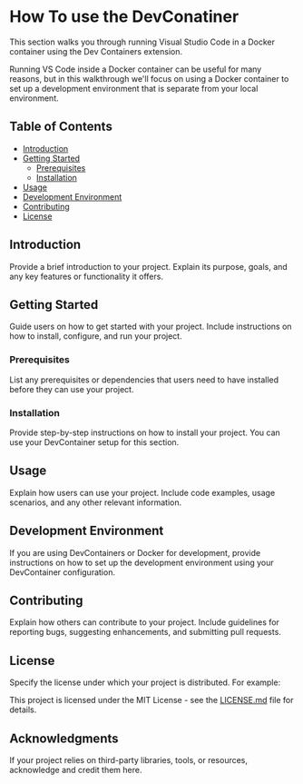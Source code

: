 # How To use the DevConatiner

This section walks you through running Visual Studio Code in a Docker container using the Dev Containers extension.

Running VS Code inside a Docker container can be useful for many reasons, but in this walkthrough we'll focus on using a Docker container to set up a development environment that is separate from your local environment.

## Table of Contents
- [Introduction](#introduction)
- [Getting Started](#getting-started)
  - [Prerequisites](#prerequisites)
  - [Installation](#installation)
- [Usage](#usage)
- [Development Environment](#development-environment)
- [Contributing](#contributing)
- [License](#license)

## Introduction

Provide a brief introduction to your project. Explain its purpose, goals, and any key features or functionality it offers.

## Getting Started

Guide users on how to get started with your project. Include instructions on how to install, configure, and run your project. 

### Prerequisites

List any prerequisites or dependencies that users need to have installed before they can use your project.

### Installation

Provide step-by-step instructions on how to install your project. You can use your DevContainer setup for this section.

## Usage

Explain how users can use your project. Include code examples, usage scenarios, and any other relevant information.

## Development Environment

If you are using DevContainers or Docker for development, provide instructions on how to set up the development environment using your DevContainer configuration.

## Contributing

Explain how others can contribute to your project. Include guidelines for reporting bugs, suggesting enhancements, and submitting pull requests.

## License

Specify the license under which your project is distributed. For example:

This project is licensed under the MIT License - see the [LICENSE.md](LICENSE.md) file for details.

## Acknowledgments

If your project relies on third-party libraries, tools, or resources, acknowledge and credit them here.

